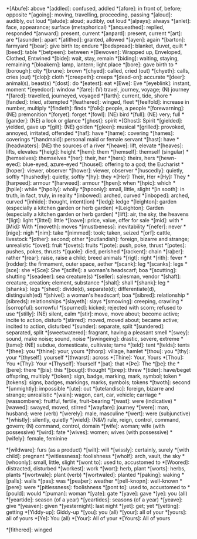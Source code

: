 <!--
Only add to this file abbreviations that only have one meaning.

Keep it in alphabetical order so that there are no duplicates.
-->

*[Abufe]: above
*[addled]: confused, addled
*[afore]: in front of, before; opposite
*[agoing]: moving, travelling, proceeding, passing
*[aloud]: audibly, out loud
*[alude]: aloud; audibly, out loud
*[alƿays]: always
*[anlet]: face, appearance; surface (metaphorical)
*[anqueathed]: replied, responded
*[anward]: present, current
*[anƿard]: present, current
*[art]: are
*[asunder]: apart
*[atithed]: granted, allowed
*[ayen]: again
*[barton]: farmyard
*[bear]: give birth to; endure
*[bedspread]: blanket, duvet, quilt
*[beed]: table
*[betƿeen]: between
*[Bewoven]: Wrapped up, Enveloped, Clothed, Entwined
*[bide]: wait, stay, remain
*[biding]: waiting, staying, remaining
*[bloakern]: lamp, lantern; light place
*[bore]: gave birth to
*[borough]: city
*[brune]: brown
*[chyed]: called, cried (out)
*[chyeth]: calls, cries (out)
*[cloþ]: cloth
*[creepeth]: creeps
*[dead-on]: accurate
*[deer]: animal(s), beast(s)
*[dost]: do
*[eatest]: eat
*[Ewe]: Eve
*[eyeblink]: instant, moment
*[eyedoor]: window
*[fare]: (V) travel, journey, voyage; (N) journey
*[fared]: travelled, journeyed, voyaged
*[farth]: current, tide, shore
*[fanded]: tried, attempted
*[feathered]: winged, fleet
*[feelfold]: increase in number, multiply
*[findeth]: finds
*[folk]: people, a people
*[forewarning]: (NE) premonition
*[foryet]: forget
*[fowl]: (NE) bird
*[full]: (NE) very; full
*[gander]: (NE) a look or glance
*[ghost]: spirit
*[Ghost]: Spirit
*[gielded]: yielded, gave up
*[gilt]: (NE) golden
*[gleen]: musical
*[grilled]: provoked, annoyed, irritated, offended
*[haf]: have
*[hame]: covering
*[hames]: coverings
*[handmaid]: personal maid or female servant
*[hast]: have
*[headwaters]: (NE) the sources of a river
*[heave]: lift, elevate
*[heaves]: lifts, elevates
*[heigt]: height
*[hem]: them
*[hemself]: themself (singular)
*[hemselves]: themselves
*[her]: their, her
*[hers]: theirs, hers
*[hewn-eyed]: blue-eyed, azure-eyed
*[housel]: offering to a god; the Eucharist
*[hoƿer]: viewer, observer
*[hower]: viewer, observer
*[huscedly]: quietly, softly
*[hushedly]: quietly, softly
*[hy]: they
*[Her]: Their, Her
*[Hy]: They
*[harƿeed]: armour
*[harweed]: armour
*[hƿen]: when
*[hƿic]: which
*[hƿile]: while
*[hƿolly]: wholly
*[hƿoonly]: small, little, slight
*[in sooth]: in truth, in fact, truly, in reality
*[inbowed]: arched, curved
*[inboƿed]: arched, curved
*[inhide]: thought, intent(ion)
*[ledg]: ledge
*[leighton]: garden (especially a kitchen garden or herb garden)
*[Leighton]: Garden (especially a kitchen garden or herb garden)
*[lift]: air, the sky, the heavens
*[ligt]: light
*[littel]: little
*[loave]: price, value, offer for sale
*[mid]: with
*[Mid]: With
*[moveth]: moves
*[mustbeness]: inevitability
*[nefer]: never
*[nige]: nigh
*[nim]: take
*[nimmed]: took; taken, seized
*[orf]: cattle, livestock
*[other]: second; other
*[outlandish]: foreign, bizarre and strange; unrealistic
*[ovet]: fruit
*[ovets]: fruits
*[pote]: push, poke, thrust
*[potes]: pushes, pokes, thrusts
*[quole]: died, perished
*[rackent]: chain
*[raþer]: rather
*[rear]: raise, raise a child; breed animals
*[rigt]: right
*[rith]: fever
*[rodder]: the firmament, outer space, aether
*[scank]: leg
*[scanks]: legs
*[sce]: she
*[Sce]: She
*[scifel]: a woman's headscarf; boa
*[scutting]: shutting
*[seadeer]: sea creature(s)
*[seller]: salesman, vendor
*[shaft]: creature, creation; element, substance
*[shalt]: shall
*[shank]: leg
*[shanks]: legs
*[shed]: divide(d), separate(d); differentiate(d), distinguish(ed)
*[shivel]: a woman's headscarf; boa
*[sibred]: relationship
*[sibreds]: relationships
*[slayeth]: slays
*[smowing]: creeping, crawling
*[sorroƿful]: sorrowful
*[spurned]: kicked; rejected with scorn; refused to use
*[stilly]: (NE) silent, calm
*[stir]: move, move about; become active; incite to action, disturb
*[stirred]: moved, moved about; became active; incited to action, disturbed
*[sunder]: separate, split
*[sundered]: separated, split
*[sweetwatered]: fragrant, having a pleasant smell
*[swey]: sound, make noise; sound, noise
*[swingeing]: drastic, severe, extreme
*[tame]: (NE) subdue, domesticate, cultivate; tame
*[teld]: tent
*[telds]: tents
*[thee]: you
*[thine]: your, yours
*[thorp]: village, hamlet
*[thou]: you
*[thy]: your
*[thyself]: yourself
*[thwarst]: across
*[Thine]: Your, Yours
*[Thou]: You
*[Thy]: Your
*[Thyself]: Yourself
*[þat]: that
*[Þe]: The
*[þe]: the
*[þere]: there
*[þis]: this
*[þougt]: thought
*[þreƿ]: threw
*[tider]: have/beget offspring, multiply
*[token]: sign, badge, marking, mark, symbol; token
*[tokens]: signs, badges, markings, marks, symbols; tokens
*[twoth]: second
*[unmightly]: impossible
*[ute]: out
*[utelandisc]: foreign, bizarre and strange; unrealistic
*[wain]: wagon, cart, car, vehicle; carriage
*[wassombere]: fruitful, fertile, fruit-bearing
*[wast]: were (indicative)
*[wawed]: swayed, moved, stirred
*[wayfare]: journey
*[were]: man, husband; were (verb)
*[werely]: male, masculine
*[wert]: were (subjunctive)
*[whistly]: silently, quietly
*[wield]: (N&V) rule, reign, control, command, govern; (N) command, control, domain
*[wife]: woman; wife (with possessive)
*[wird]: fate
*[wives]: women; wives (with possessive)
*[wifely]: female, feminine
<!-- *[willest]: will | Archaic -->
*[wildware]: furs (as a product)
*[wilt]: will
*[wissly]: certainly, surely
*[with child]: pregnant
*[witlessness]: foolishness
*[wholf]: arch, vault, the sky
*[whoonly]: small, little, slight
*[wont to]: used to, accustomed to
*[Woored]: distracted, disturbed
*[workest]: work
*[wort]: herb, plant
*[worts]: herbs, plants
*[wortwale]: plant (verb)
*[wortwaled]: planted
*[ƿaking]: waking
*[ƿalls]: walls
*[ƿas]: was
*[ƿeaþer]: weather
*[ƿell-knoƿn]: well-known
*[ƿere]: were
*[ƿitlessness]: foolishness
*[ƿont to]: used to, accustomed to
*[ƿould]: would
*[ƿuman]: woman
*[yate]: gate
*[yave]: gave
*[ye]: you (all)
*[yeartide]: season (of a year)
*[yeartides]: seasons (of a year)
*[yeave]: give
*[yeaven]: given
*[yesternight]: last night
*[yet]: get; yet
*[yetting]: getting
*[Yiddy-up]: Giddy-up
*[you]: you (all)
*[your]: all of your
*[yours]: all of yours
*[Ye]: You (all)
*[Your]: All of your
*[Yours]: All of yours

<!-- Uncertain below -->
*[fithered]: winged
<!-- *[going by]: according to | Use 'abiding by'-->
<!-- *[shapeless]: formless -->
